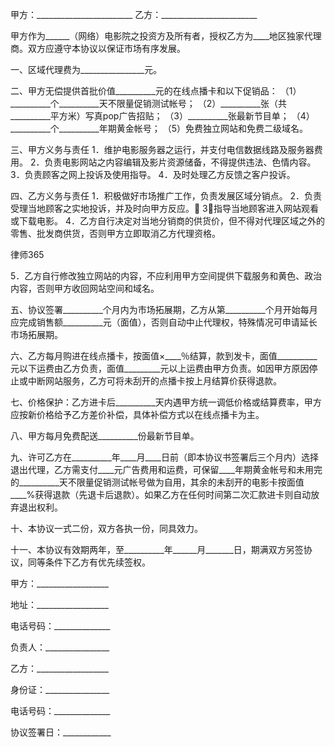 
 甲方：________________________
乙方：________________________


甲方作为______（网络）电影院之投资方及所有者，授权乙方为____地区独家代理商。双方应遵守本协议以保证市场有序发展。


一、区域代理费为________________元。


二、甲方无偿提供首批价值__________元的在线点播卡和以下促销品：
（1）__________个__________天不限量促销测试帐号；
（2）__________张（共__________平方米）写真pop广告招贴；
（3）__________张最新节目单；
（4）__________个__________年期黄金帐号；
（5）免费独立网站和免费二级域名。


三、甲方义务与责任
1．维护电影服务器之运行，并支付电信数据线路及服务器费用。
2．负责电影网站之内容编辑及影片资源储备，不得提供违法、色情内容。
3．负责顾客之网上投诉及使用指导。
4．及时处理乙方反馈之客户投诉。


四、乙方义务与责任
1．积极做好市场推广工作，负责发展区域分销点。
2．负责受理当地顾客之实地投诉，并及时向甲方反应。
3．指导当地顾客进入网站观看或下载电影。
4．乙方自行决定对当地分销商的供货价，但不得对代理区域之外的零售、批发商供货，否则甲方立即取消乙方代理资格。




 
律师365






5．乙方自行修改独立网站的内容，不应利用甲方空间提供下载服务和黄色、政治内容，否则甲方收回网站空间和域名。




五、协议签署__________个月内为市场拓展期，乙方从第__________个月开始每月应完成销售额__________元（面值），否则自动中止代理权，特殊情况可申请延长市场拓展期。


六、乙方每月购进在线点播卡，按面值×____％结算，款到发卡，面值__________元以下运费由乙方负责，面值_________元以上运费由甲方负责。如因甲方原因停止或中断网站服务，乙方可将未刮开的点播卡按上月结算价获得退款。


七、价格保护：乙方进卡后__________天内遇甲方统一调低价格或结算费率，甲方应按新价格给予乙方差价补偿，具体补偿方式以在线点播卡为主。


八、甲方每月免费配送__________份最新节目单。


九、许可乙方在__________年____月____日前（即本协议书签署后三个月内）选择退出代理，乙方需支付____元广告费用和运费，可保留____年期黄金帐号和未用完的__________天不限量促销测试帐号做为自用，其余的未刮开的电影卡按面值____%获得退款（先退卡后退款）。如果乙方在任何时间第二次汇款进卡则自动放弃退出权利。


十、本协议一式二份，双方各执一份，同具效力。


十一、本协议有效期两年，至__________年______月_______日，期满双方另签协议，同等条件下乙方有优先续签权。


 



 甲方：__________________
 
地址：__________________
 
电话号码：______________
 
负责人：________________
 


 

  乙方：__________________
  
身份证：________________
  
电话号码：______________
  
协议签署日：____________
  

 
  

 
  
 
   
 
   
 
    


    
 

    


    


    
 
 
   
 
  
 
 


